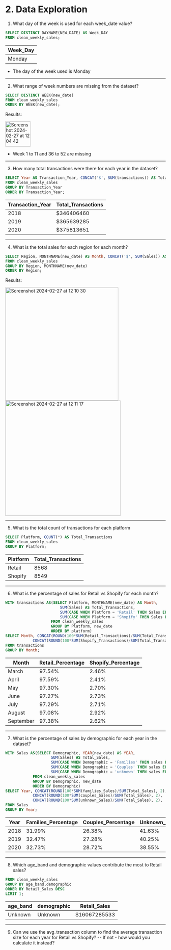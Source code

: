 # 2. Data Exploration
1. What day of the week is used for each week_date value?
```sql
SELECT DISTINCT DAYNAME(NEW_DATE) AS Week_DAY
FROM clean_weekly_sales;
```
| Week_Day | 
| ----------- | 
| Monday | 

- The day of the week used is Monday 

----

2. What range of week numbers are missing from the dataset?
```sql
SELECT DISTINCT WEEK(new_date)
FROM clean_weekly_sales
ORDER BY WEEK(new_date);
```
Results:

<img width="79" alt="Screenshot 2024-02-27 at 12 04 42" src="https://github.com/olubadero/Danny_Mas_8-week_SQL_Challenge/assets/111298078/ebe82dba-ab92-419a-83a3-4b4b13d09651">


- Week 1 to 11 and 36 to 52 are missing

----

3. How many total transactions were there for each year in the dataset?
```sql
SELECT Year AS Transaction_Year, CONCAT('$', SUM(transactions)) AS Total_Transaction
FROM clean_weekly_sales
GROUP BY Transaction_Year
ORDER BY Transaction_Year;
```
| Transaction_Year | Total_Transactions | 
| ----------- | ----------- |
| 2018 | $346406460 | 
| 2019 | $365639285 |
| 2020 | $375813651 |

----

4.  What is the total sales for each region for each month?
```sql
SELECT Region, MONTHNAME(new_date) AS Month, CONCAT('$', SUM(Sales)) AS Total_Monthly_Sales
FROM clean_weekly_sales
GROUP BY Region, MONTHNAME(new_date)
ORDER BY Region;
```

Results:

<img width="355" alt="Screenshot 2024-02-27 at 12 10 30" src="https://github.com/olubadero/Danny_Mas_8-week_SQL_Challenge/assets/111298078/7ed9e495-7c3a-4510-91c6-34a735597247">


<img width="362" alt="Screenshot 2024-02-27 at 12 11 17" src="https://github.com/olubadero/Danny_Mas_8-week_SQL_Challenge/assets/111298078/11396c3f-4968-4bcf-8d51-daa03f308f96">



----
5. What is the total count of transactions for each platform
```sql
SELECT Platform, COUNT(*) AS Total_Transactions
FROM clean_weekly_sales
GROUP BY Platform;
```

| Platform | Total_Transactions | 
| ----------- | ----------- |
| Retail | 8568 | 
| Shopify | 8549 |


----

6. What is the percentage of sales for Retail vs Shopify for each month?
```sql
WITH transactions AS(SELECT Platform, MONTHNAME(new_date) AS Month, 
						SUM(Sales) AS Total_Transactions,
						SUM(CASE WHEN Platform = 'Retail' THEN Sales ELSE 0 END) AS Retail_Transactions,
						SUM(CASE WHEN Platform = 'Shopify' THEN Sales ELSE 0 END) AS Shopify_Transactions
					FROM clean_weekly_sales
					GROUP BY Platform, new_date
					ORDER BY platform)
SELECT Month, CONCAT(ROUND(100*SUM(Retail_Transactions)/SUM(Total_Transactions), 2), '%') AS Retail_percentage, 
			CONCAT(ROUND(100*SUM(Shopify_Transactions)/SUM(Total_Transactions), 2), '%') AS Shopify_percentage
FROM transactions
GROUP BY Month;
```

| Month | Retail_Percentage | Shopify_Percentage |
| ----------- | ----------- |----------- | 
| March | 97.54% | 2.46% | 
| April | 97.59%  | 2.41% |
| May | 97.30% | 2.70% | 
| June | 97.27% | 2.73% | 
| July | 97.29%  | 2.71% |
| August | 97.08% | 2.92% | 
| September | 97.38% | 2.62% |

----

7. What is the percentage of sales by demographic for each year in the dataset?
```sql
WITH Sales AS(SELECT Demographic, YEAR(new_date) AS YEAR, 
					SUM(Sales) AS Total_Sales,   
					SUM(CASE WHEN Demographic = 'Families' THEN sales ELSE 0 END) as families_Sales, 
					SUM(CASE WHEN Demographic = 'Couples' THEN sales ELSE 0 END) as couples_sales,
					SUM(CASE WHEN Demographic = 'unknown' THEN sales ELSE 0 END) as unknown_sales
			FROM clean_weekly_sales
			GROUP BY Demographic, new_date
			ORDER BY Demographic)
SELECT Year, CONCAT(ROUND(100*SUM(families_Sales)/SUM(Total_Sales), 2), '%') AS Families_Percentage,
			CONCAT(ROUND(100*SUM(couples_Sales)/SUM(Total_Sales), 2), '%') AS Couples_Percentage,
            CONCAT(ROUND(100*SUM(unknown_Sales)/SUM(Total_Sales), 2), '%') AS Unknown_Percentage
FROM Sales
GROUP BY Year;
```


| Year | Families_Percentage | Couples_Percentage | Unknown_Percentage |
| ----------- | ----------- |----------- | ----------- |
| 2018 | 31.99% | 26.38% | 41.63% |
| 2019 | 32.47% | 27.28% | 40.25% |
| 2020 | 32.73% | 28.72% | 38.55% |


----

8. Which age_band and demographic values contribute the most to Retail sales?
```sql SELECT age_band,demographic, CONCAT('$', SUM(IF(Platform = 'Retail', Sales, 0))) AS Retail_Sales
FROM clean_weekly_sales
GROUP BY age_band,demographic
ORDER BY Retail_Sales DESC
LIMIT 1;
```

| age_band | demographic | Retail_Sales | 
| ----------- | ----------- |----------- | 
| Unknown | Unknown | $16067285533 |


----

9. Can we use the avg_transaction column to find the average transaction size for each year for Retail vs Shopify? 
-- If not - how would you calculate it instead?
